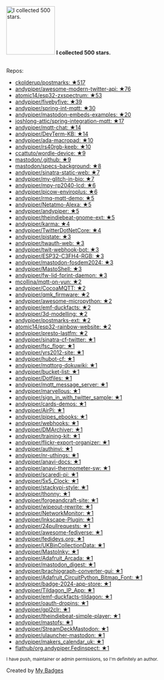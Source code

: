 <img src="https://my-badges.github.io/my-badges/stars-500.png" alt="I collected 500 stars." title="I collected 500 stars." width="128">
<strong>I collected 500 stars.</strong>
<br><br>

Repos:

* <a href="https://github.com/ckolderup/postmarks">ckolderup/postmarks: ★517</a>
* <a href="https://github.com/andypiper/awesome-modern-twitter-api">andypiper/awesome-modern-twitter-api: ★76</a>
* <a href="https://github.com/atomic14/esp32-zxspectrum">atomic14/esp32-zxspectrum: ★53</a>
* <a href="https://github.com/andypiper/fivebyfive">andypiper/fivebyfive: ★39</a>
* <a href="https://github.com/andypiper/spring-int-mqtt">andypiper/spring-int-mqtt: ★30</a>
* <a href="https://github.com/andypiper/mastodon-embeds-examples">andypiper/mastodon-embeds-examples: ★20</a>
* <a href="https://github.com/joshlong-attic/spring-integration-mqtt">joshlong-attic/spring-integration-mqtt: ★17</a>
* <a href="https://github.com/andypiper/mqtt-chat">andypiper/mqtt-chat: ★14</a>
* <a href="https://github.com/andypiper/DevTerm-KB">andypiper/DevTerm-KB: ★14</a>
* <a href="https://github.com/andypiper/ada-macropad">andypiper/ada-macropad: ★10</a>
* <a href="https://github.com/andypiper/rs40rgb-keeb">andypiper/rs40rgb-keeb: ★10</a>
* <a href="https://github.com/ccattuto/wordle-device">ccattuto/wordle-device: ★9</a>
* <a href="https://github.com/mastodon/.github">mastodon/.github: ★9</a>
* <a href="https://github.com/mastodon/specs-background">mastodon/specs-background: ★8</a>
* <a href="https://github.com/andypiper/sinatra-static-web">andypiper/sinatra-static-web: ★7</a>
* <a href="https://github.com/andypiper/my-glitch-in-bio">andypiper/my-glitch-in-bio: ★7</a>
* <a href="https://github.com/andypiper/mpy-rp2040-lcd">andypiper/mpy-rp2040-lcd: ★6</a>
* <a href="https://github.com/andypiper/picow-enviroplus">andypiper/picow-enviroplus: ★6</a>
* <a href="https://github.com/andypiper/rmq-mqtt-demo">andypiper/rmq-mqtt-demo: ★5</a>
* <a href="https://github.com/andypiper/Netatmo-Alexa">andypiper/Netatmo-Alexa: ★5</a>
* <a href="https://github.com/andypiper/andypiper">andypiper/andypiper: ★5</a>
* <a href="https://github.com/andypiper/theindiebeat-gnome-ext">andypiper/theindiebeat-gnome-ext: ★5</a>
* <a href="https://github.com/andypiper/karma">andypiper/karma: ★4</a>
* <a href="https://github.com/andypiper/TwitterDotNetCore">andypiper/TwitterDotNetCore: ★4</a>
* <a href="https://github.com/andypiper/pistate">andypiper/pistate: ★3</a>
* <a href="https://github.com/andypiper/twauth-web">andypiper/twauth-web: ★3</a>
* <a href="https://github.com/andypiper/twit-webhook-bot">andypiper/twit-webhook-bot: ★3</a>
* <a href="https://github.com/andypiper/ESP32-C3FH4-RGB">andypiper/ESP32-C3FH4-RGB: ★3</a>
* <a href="https://github.com/andypiper/mastodon-fosdem2024">andypiper/mastodon-fosdem2024: ★3</a>
* <a href="https://github.com/andypiper/MastoShell">andypiper/MastoShell: ★3</a>
* <a href="https://github.com/andypiper/fw-lid-fprint-daemon">andypiper/fw-lid-fprint-daemon: ★3</a>
* <a href="https://github.com/mcollina/mqtt-on-yun">mcollina/mqtt-on-yun: ★2</a>
* <a href="https://github.com/andypiper/CocoaMQTT">andypiper/CocoaMQTT: ★2</a>
* <a href="https://github.com/andypiper/qmk_firmware">andypiper/qmk_firmware: ★2</a>
* <a href="https://github.com/andypiper/awesome-micropython">andypiper/awesome-micropython: ★2</a>
* <a href="https://github.com/andypiper/emf-duckfacts">andypiper/emf-duckfacts: ★2</a>
* <a href="https://github.com/andypiper/3d-modelling">andypiper/3d-modelling: ★2</a>
* <a href="https://github.com/andypiper/postmarks-ext">andypiper/postmarks-ext: ★2</a>
* <a href="https://github.com/atomic14/esp32-rainbow-website">atomic14/esp32-rainbow-website: ★2</a>
* <a href="https://github.com/andypiper/presto-lastfm">andypiper/presto-lastfm: ★2</a>
* <a href="https://github.com/andypiper/sinatra-cf-twitter">andypiper/sinatra-cf-twitter: ★1</a>
* <a href="https://github.com/andypiper/fsc_flogr">andypiper/fsc_flogr: ★1</a>
* <a href="https://github.com/andypiper/yrs2012-site">andypiper/yrs2012-site: ★1</a>
* <a href="https://github.com/andypiper/hubot-cf">andypiper/hubot-cf: ★1</a>
* <a href="https://github.com/andypiper/mqttorg-dokuwiki">andypiper/mqttorg-dokuwiki: ★1</a>
* <a href="https://github.com/andypiper/bucket-list">andypiper/bucket-list: ★1</a>
* <a href="https://github.com/andypiper/Dotfiles">andypiper/Dotfiles: ★1</a>
* <a href="https://github.com/andypiper/mqtt_message_server">andypiper/mqtt_message_server: ★1</a>
* <a href="https://github.com/andypiper/marvellous">andypiper/marvellous: ★1</a>
* <a href="https://github.com/andypiper/sign_in_with_twitter_sample">andypiper/sign_in_with_twitter_sample: ★1</a>
* <a href="https://github.com/andypiper/cards-demos">andypiper/cards-demos: ★1</a>
* <a href="https://github.com/andypiper/AirPi">andypiper/AirPi: ★1</a>
* <a href="https://github.com/andypiper/pipes_ebooks">andypiper/pipes_ebooks: ★1</a>
* <a href="https://github.com/andypiper/webhooks">andypiper/webhooks: ★1</a>
* <a href="https://github.com/andypiper/DMArchiver">andypiper/DMArchiver: ★1</a>
* <a href="https://github.com/andypiper/training-kit">andypiper/training-kit: ★1</a>
* <a href="https://github.com/andypiper/flickr-export-organizer">andypiper/flickr-export-organizer: ★1</a>
* <a href="https://github.com/andypiper/authinvi">andypiper/authinvi: ★1</a>
* <a href="https://github.com/andypiper/nr-uthings">andypiper/nr-uthings: ★1</a>
* <a href="https://github.com/andypiper/anavi-docs">andypiper/anavi-docs: ★1</a>
* <a href="https://github.com/andypiper/anavi-thermometer-sw">andypiper/anavi-thermometer-sw: ★1</a>
* <a href="https://github.com/andypiper/scaredi-pi">andypiper/scaredi-pi: ★1</a>
* <a href="https://github.com/andypiper/5x5_Clock">andypiper/5x5_Clock: ★1</a>
* <a href="https://github.com/andypiper/stackypi-style">andypiper/stackypi-style: ★1</a>
* <a href="https://github.com/andypiper/thonny">andypiper/thonny: ★1</a>
* <a href="https://github.com/andypiper/forgeandcraft-site">andypiper/forgeandcraft-site: ★1</a>
* <a href="https://github.com/andypiper/wipeout-rewrite">andypiper/wipeout-rewrite: ★1</a>
* <a href="https://github.com/andypiper/NetworkMonitor">andypiper/NetworkMonitor: ★1</a>
* <a href="https://github.com/andypiper/Inkscape-Plugin">andypiper/Inkscape-Plugin: ★1</a>
* <a href="https://github.com/andypiper/24pullrequests">andypiper/24pullrequests: ★1</a>
* <a href="https://github.com/andypiper/awesome-fediverse">andypiper/awesome-fediverse: ★1</a>
* <a href="https://github.com/andypiper/fedidevs.org">andypiper/fedidevs.org: ★1</a>
* <a href="https://github.com/andypiper/UKBinCollectionData">andypiper/UKBinCollectionData: ★1</a>
* <a href="https://github.com/andypiper/MastoInky">andypiper/MastoInky: ★1</a>
* <a href="https://github.com/andypiper/Adafruit_Arcada">andypiper/Adafruit_Arcada: ★1</a>
* <a href="https://github.com/andypiper/mastodon_digest">andypiper/mastodon_digest: ★1</a>
* <a href="https://github.com/andypiper/brachiograph-converter-gui">andypiper/brachiograph-converter-gui: ★1</a>
* <a href="https://github.com/andypiper/Adafruit_CircuitPython_Bitmap_Font">andypiper/Adafruit_CircuitPython_Bitmap_Font: ★1</a>
* <a href="https://github.com/andypiper/badge-2024-app-store">andypiper/badge-2024-app-store: ★1</a>
* <a href="https://github.com/andypiper/Tildagon_IP_App">andypiper/Tildagon_IP_App: ★1</a>
* <a href="https://github.com/andypiper/emf-duckfacts-tildagon">andypiper/emf-duckfacts-tildagon: ★1</a>
* <a href="https://github.com/andypiper/oauth-dropins">andypiper/oauth-dropins: ★1</a>
* <a href="https://github.com/andypiper/gpl2clr">andypiper/gpl2clr: ★1</a>
* <a href="https://github.com/andypiper/theindiebeat-simple-player">andypiper/theindiebeat-simple-player: ★1</a>
* <a href="https://github.com/andypiper/mastofs">andypiper/mastofs: ★1</a>
* <a href="https://github.com/andypiper/StreamDeckMastodon">andypiper/StreamDeckMastodon: ★1</a>
* <a href="https://github.com/andypiper/ulauncher-mastodon">andypiper/ulauncher-mastodon: ★1</a>
* <a href="https://github.com/andypiper/makers_calendar_uk">andypiper/makers_calendar_uk: ★1</a>
* <a href="https://github.com/flathub/org.andypiper.Fedinspect">flathub/org.andypiper.Fedinspect: ★1</a>

<sup>I have push, maintainer or admin permissions, so I'm definitely an author.<sup>



Created by <a href="https://github.com/my-badges/my-badges">My Badges</a>